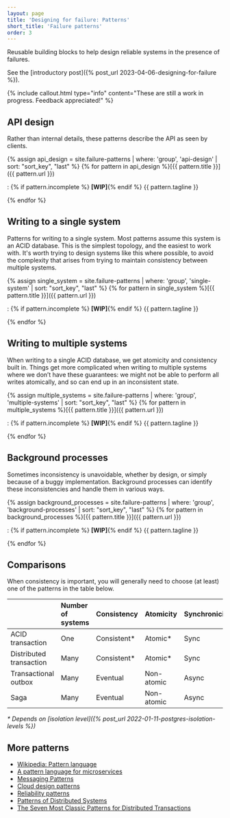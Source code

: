 ```yaml
---
layout: page
title: 'Designing for failure: Patterns'
short_title: 'Failure patterns'
order: 3
---
```


<!-- markdownlint-disable MD033 -->

Reusable building blocks to help design reliable systems in the presence of failures.

See the [introductory post]({% post_url 2023-04-06-designing-for-failure %}).

{% include callout.html
  type="info"
  content="These are still a work in progress. Feedback appreciated!"
%}

## API design

Rather than internal details, these patterns describe the API as seen by clients.

{% assign api_design = site.failure-patterns | where: 'group', 'api-design' | sort: "sort_key", "last" %}
{% for pattern in api_design %}[{{ pattern.title }}]({{ pattern.url }})

: {% if pattern.incomplete %} **[WIP]**{% endif %} {{ pattern.tagline }}

{% endfor %}

## Writing to a single system

Patterns for writing to a single system. Most patterns assume this system is an ACID database. This is the simplest topology, and the easiest to work with. It's worth trying to design systems like this where possible, to avoid the complexity that arises from trying to maintain consistency between multiple systems.

{% assign single_system = site.failure-patterns | where: 'group', 'single-system' | sort: "sort_key", "last" %}
{% for pattern in single_system %}[{{ pattern.title }}]({{ pattern.url }})

: {% if pattern.incomplete %} **[WIP]**{% endif %} {{ pattern.tagline }}

{% endfor %}

## Writing to multiple systems

When writing to a single ACID database, we get atomicity and consistency built in. Things get more complicated when writing to multiple systems where we don’t have these guarantees: we might not be able to perform all writes atomically, and so can end up in an inconsistent state.

{% assign multiple_systems = site.failure-patterns | where: 'group', 'multiple-systems' | sort: "sort_key", "last" %}
{% for pattern in multiple_systems %}[{{ pattern.title }}]({{ pattern.url }})

: {% if pattern.incomplete %} **[WIP]**{% endif %} {{ pattern.tagline }}

{% endfor %}

## Background processes

Sometimes inconsistency is unavoidable, whether by design, or simply because of a buggy implementation. Background processes can identify these inconsistencies and handle them in various ways.

{% assign background_processes = site.failure-patterns | where: 'group', 'background-processes' | sort: "sort_key", "last" %}
{% for pattern in background_processes %}[{{ pattern.title }}]({{ pattern.url }})

: {% if pattern.incomplete %} **[WIP]**{% endif %} {{ pattern.tagline }}

{% endfor %}

## Comparisons

When consistency is important, you will generally need to choose (at least) one of the patterns in the table below.

<div class="table-wrapper" markdown="block">

|                         | **Number of systems**   | **Consistency**       | **Atomicity**   | **Synchronicity** | **Complexity** |
|:--                      |:--                    |:--              |:--                |:--                |:--      |
| ACID transaction        | One                   | Consistent\*    | Atomic\*          | Sync              | Simple   |
| Distributed transaction | Many                  | Consistent\*    | Atomic\*          | Sync              | Complex  |
| Transactional outbox    | Many                  | Eventual        | Non-atomic        | Async             | Moderate |
| Saga                    | Many                  | Eventual        | Non-atomic        | Async             | Complex  |

</div>

<!-- markdownlint-disable-next-line MD036 -->
*\* Depends on [isolation level]({% post_url 2022-01-11-postgres-isolation-levels %})*

## More patterns

- [Wikipedia: Pattern language](https://en.wikipedia.org/wiki/Pattern_language)
- [A pattern language for microservices](https://microservices.io/patterns/index.html)
- [Messaging Patterns](https://www.enterpriseintegrationpatterns.com/)
- [Cloud design patterns](https://learn.microsoft.com/en-us/azure/architecture/patterns/)
- [Reliability patterns](https://learn.microsoft.com/en-us/azure/architecture/framework/resiliency/reliability-patterns)
- [Patterns of Distributed Systems](https://martinfowler.com/articles/patterns-of-distributed-systems/)
- [The Seven Most Classic Patterns for Distributed Transactions](https://medium.com/@dongfuye/the-seven-most-classic-solutions-for-distributed-transaction-management-3f915f331e15)
